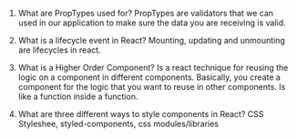 1. What are PropTypes used for?
    PropTypes are validators that we can used in our application to make sure the data you are receiving is valid.

2. What is a lifecycle event in React?
    Mounting, updating and unmounting are lifecycles in react.

3. What is a Higher Order Component?
    Is a react technique for reusing the logic on a component in different components. Basically, you create a component for the logic that you want to reuse in other components.
    Is like a function inside a function.

4. What are three different ways to style components in React?
    CSS Styleshee, styled-components, css modules/libraries


